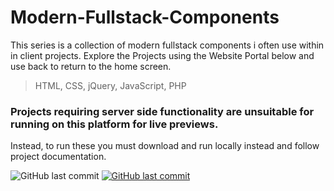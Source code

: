 # Modern-Fullstack-Components

This series is a collection of modern fullstack components i often use within in client projects.
Explore the Projects using the Website Portal below and use back to return to the home screen.

> HTML, CSS, jQuery, JavaScript, PHP

### Projects requiring server side functionality are unsuitable for running on this platform for live previews.

Instead, to run these you must download and run locally instead and follow project documentation.

<img alt="GitHub last commit" src="https://img.shields.io/github/last-commit/mogrady-git/Modern-Fullstack-Components">
<a href="https://mogrady-git.github.io/Modern-Fullstack-Components/index.html"><img alt="GitHub last commit" src="https://img.shields.io/badge/Version%201.0-Launch%20Website-green"></a>
